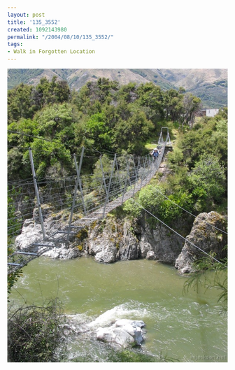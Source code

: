 ```yaml
---
layout: post
title: '135_3552'
created: 1092143980
permalink: "/2004/08/10/135_3552/"
tags:
- Walk in Forgotten Location
---
```


<img src="/image/images/135_3552-1225.jpg"/>

